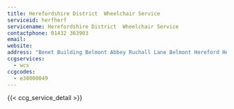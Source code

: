 ```yaml
---
title: Herefordshire District  Wheelchair Service
serviceid: herfherf
servicename: Herefordshire District  Wheelchair Service
contactphone: 01432 363903
email: 
website: 
address: "Benet Building Belmont Abbey Ruchall Lane Belmont Hereford Herefordshire HR2 9RP"
ccgservices:
  - wcs
ccgcodes:
  - e38000049
---
```


{{< ccg_service_detail >}}
